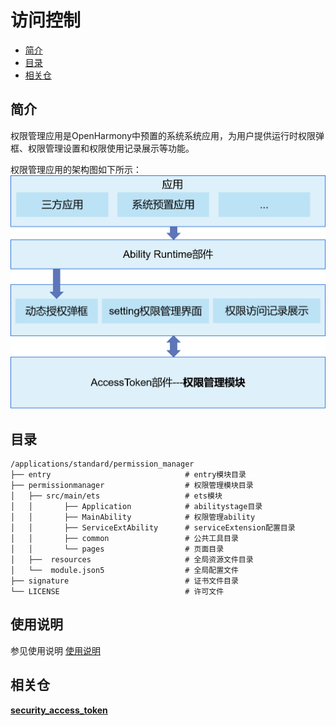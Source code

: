 # 访问控制<a name="ZH-CN_TOPIC_0000001101239136"></a>

 - [简介<a name="section11660541593"></a>](#简介)
 - [目录<a name="section161941989596"></a>](#目录)
 - [相关仓<a name="section1371113476307"></a>](#相关仓)

## 简介<a name="section11660541593"></a>

权限管理应用是OpenHarmony中预置的系统系统应用，为用户提供运行时权限弹框、权限管理设置和权限使用记录展示等功能。

权限管理应用的架构图如下所示：
![](figures/application-framework.png)
## 目录<a name="section161941989596"></a>

```
/applications/standard/permission_manager
├── entry                              # entry模块目录
├── permissionmanager                  # 权限管理模块目录
│   ├── src/main/ets                   # ets模块
│   │       ├── Application            # abilitystage目录
│   │       ├── MainAbility            # 权限管理ability
│   │       ├── ServiceExtAbility      # serviceExtension配置目录
│   │       ├── common                 # 公共工具目录
│   │       └── pages                  # 页面目录
│   ├──  resources                     # 全局资源文件目录
│   └──  module.json5                  # 全局配置文件
├── signature                          # 证书文件目录
└── LICENSE                            # 许可文件
```

## 使用说明<a name="section123459000"></a>

参见使用说明 [使用说明](https://gitee.com/openharmony/docs/blob/master/zh-cn/application-dev/security/accesstoken-guidelines.md)

## 相关仓<a name="section1371113476307"></a>

**[security\_access\_token](https://gitee.com/openharmony/security_access_token/blob/master/README_zh.md)**
